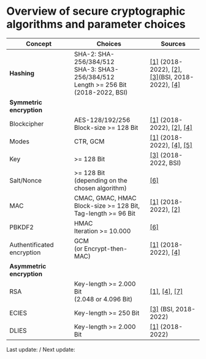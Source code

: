# Overview of secure cryptographic algorithms and parameter choices

| Concept | Choices | Sources |
| ------- | ------- | ------- |
| **Hashing**| SHA-2: SHA-256/384/512 <br> SHA-3: SHA3-256/384/512  <br> Length >= 256 Bit (2018-2022, BSI) | [[1]](https://www.bsi.bund.de/SharedDocs/Downloads/EN/BSI/Publications/TechGuidelines/TG02102/BSI-TR-02102-1.pdf?__blob=publicationFile&v=7) (2018-2022), [[2]](https://nvlpubs.nist.gov/nistpubs/SpecialPublications/NIST.SP.800-57pt1r4.pdf), <br>[[3]](https://www.keylength.com/en/compare/)(BSI, 2018-2022), [[4]](https://www.iana.org/assignments/tls-parameters/tls-parameters.xhtml#tls-parameters-4)
|**Symmetric encryption**| ||
|Blockcipher|AES-128/192/256 <br> Block-size >= 128 Bit |[[1]](https://www.bsi.bund.de/SharedDocs/Downloads/EN/BSI/Publications/TechGuidelines/TG02102/BSI-TR-02102-1.pdf?__blob=publicationFile&v=7) (2018-2022), [[2]](https://nvlpubs.nist.gov/nistpubs/SpecialPublications/NIST.SP.800-57pt1r4.pdf),  [[4]](https://www.iana.org/assignments/tls-parameters/tls-parameters.xhtml#tls-parameters-4)|
|Modes|CTR, GCM |[[1]](https://www.bsi.bund.de/SharedDocs/Downloads/EN/BSI/Publications/TechGuidelines/TG02102/BSI-TR-02102-1.pdf?__blob=publicationFile&v=7) (2018-2022), [[4]](https://www.iana.org/assignments/tls-parameters/tls-parameters.xhtml#tls-parameters-4), [[5]](https://nvlpubs.nist.gov/nistpubs/Legacy/SP/nistspecialpublication800-38a.pdf) |
|Key|>= 128 Bit |[[3]](https://www.keylength.com/en/compare/) (2018-2022, BSI) |
|Salt/Nonce|>= 128 Bit <br> (depending on the chosen algorithm)|[[6]](https://nvlpubs.nist.gov/nistpubs/Legacy/SP/nistspecialpublication800-132.pdf)|
|MAC|CMAC, GMAC, HMAC <br> Block-size >= 128 Bit,<br> Tag-length >= 96 Bit |[[1]](https://www.bsi.bund.de/SharedDocs/Downloads/EN/BSI/Publications/TechGuidelines/TG02102/BSI-TR-02102-1.pdf?__blob=publicationFile&v=7) (2018-2022), [[2]](https://nvlpubs.nist.gov/nistpubs/SpecialPublications/NIST.SP.800-57pt1r4.pdf)|
|PBKDF2|HMAC <br> Iteration >= 10.000 |[[6]](https://nvlpubs.nist.gov/nistpubs/Legacy/SP/nistspecialpublication800-132.pdf)|
|Authentificated encryption|GCM <br>(or Encrypt-then-MAC)|[[1]](https://www.bsi.bund.de/SharedDocs/Downloads/EN/BSI/Publications/TechGuidelines/TG02102/BSI-TR-02102-1.pdf?__blob=publicationFile&v=7) (2018-2022), [[4]](https://www.iana.org/assignments/tls-parameters/tls-parameters.xhtml#tls-parameters-4)|
|**Asymmetric encryption**|||
|RSA| Key-length >= 2.000 Bit<br>(2.048 or 4.096 Bit) | [[1]](https://www.bsi.bund.de/SharedDocs/Downloads/EN/BSI/Publications/TechGuidelines/TG02102/BSI-TR-02102-1.pdf?__blob=publicationFile&v=7), [[4]](https://www.iana.org/assignments/tls-parameters/tls-parameters.xhtml#tls-parameters-4), [[7]](https://nvlpubs.nist.gov/nistpubs/specialpublications/nist.sp.800-57pt3r1.pdf)|
|ECIES| Key-length >= 250 Bit |[[3]](https://www.keylength.com/en/compare/) (BSI, 2018-2022)|
|DLIES| Key-length >= 2.000 Bit |[[1]](https://www.bsi.bund.de/SharedDocs/Downloads/EN/BSI/Publications/TechGuidelines/TG02102/BSI-TR-02102-1.pdf?__blob=publicationFile&v=7) (2018-2022)|
Last update:  / Next update:

